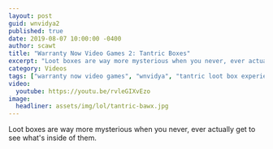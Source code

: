 ```yaml
---
layout: post
guid: wnvidya2
published: true
date: 2019-08-07 10:00:00 -0400
author: scawt
title: "Warranty Now Video Games 2: Tantric Boxes"
excerpt: "Loot boxes are way more mysterious when you never, ever actually get to see what's inside of them."
category: Videos
tags: ["warranty now video games", "wnvidya", "tantric loot box experiences", "video games", "Overwatch", "bawxes", "really stretching the definition of the term 'Highlight'", "a wet nightmare", "it didn't go great", "a near infinite supply of monkeys", "what's in Korea", "is that anything?"]
video:
  youtube: https://youtu.be/rvleGIXvEzo
image:
  headliner: assets/img/lol/tantric-bawx.jpg
---
```


Loot boxes are way more mysterious when you never, ever actually get to see what's inside of them.